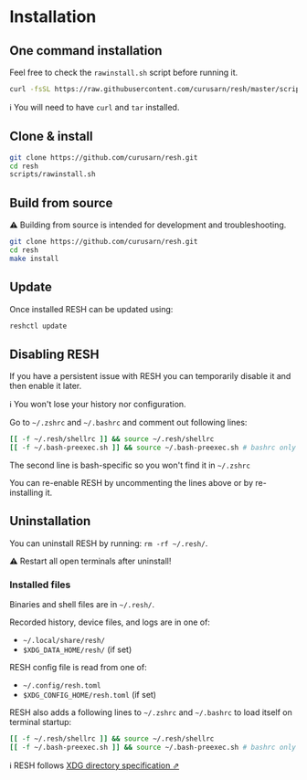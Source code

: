 # Installation

## One command installation

Feel free to check the `rawinstall.sh` script before running it.

```sh
curl -fsSL https://raw.githubusercontent.com/curusarn/resh/master/scripts/rawinstall.sh | sh
```

ℹ️ You will need to have `curl` and `tar` installed.

## Clone & install

```sh
git clone https://github.com/curusarn/resh.git
cd resh
scripts/rawinstall.sh
```

## Build from source

:warning: Building from source is intended for development and troubleshooting.

```sh
git clone https://github.com/curusarn/resh.git
cd resh
make install
```

## Update

Once installed RESH can be updated using:
```sh
reshctl update
```

## Disabling RESH

If you have a persistent issue with RESH you can temporarily disable it and then enable it later.  

ℹ️ You won't lose your history nor configuration.

Go to `~/.zshrc` and `~/.bashrc` and comment out following lines:
```sh
[[ -f ~/.resh/shellrc ]] && source ~/.resh/shellrc
[[ -f ~/.bash-preexec.sh ]] && source ~/.bash-preexec.sh # bashrc only
```
The second line is bash-specific so you won't find it in `~/.zshrc`

You can re-enable RESH by uncommenting the lines above or by re-installing it.

## Uninstallation

You can uninstall RESH by running: `rm -rf ~/.resh/`.  

⚠️ Restart all open terminals after uninstall!

### Installed files

Binaries and shell files are in `~/.resh/`.

Recorded history, device files, and logs are in one of:
- `~/.local/share/resh/`
- `$XDG_DATA_HOME/resh/` (if set)

RESH config file is read from one of:
- `~/.config/resh.toml`
- `$XDG_CONFIG_HOME/resh.toml` (if set)

RESH also adds a following lines to `~/.zshrc` and `~/.bashrc` to load itself on terminal startup:
```sh
[[ -f ~/.resh/shellrc ]] && source ~/.resh/shellrc
[[ -f ~/.bash-preexec.sh ]] && source ~/.bash-preexec.sh # bashrc only
```

:information_source: RESH follows [XDG directory specification ⇗](https://maex.me/2019/12/the-power-of-the-xdg-base-directory-specification/)

